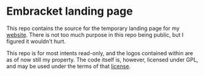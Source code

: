 # Embracket landing page
This repo contains the source for the temporary landing page for my [website](https://www.embracket.com). There is not too much purpose in this repo being public, but I figured it wouldn't hurt.

This repo is for most intents read-only, and the logos contained within are as of now still my property. The code itself is, however, licensed under GPL, and may be used under the terms of that [license](LICENSE).


